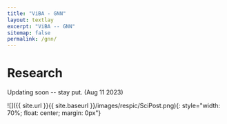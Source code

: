 ```yaml
---
title: "ViBA - GNN"
layout: textlay
excerpt: "ViBA -- GNN"
sitemap: false
permalink: /gnn/
---
```


# Research

Updating soon -- stay put. (Aug 11 2023)

![]({{ site.url }}{{ site.baseurl }}/images/respic/SciPost.png){: style="width: 70%; float: center; margin: 0px"}
